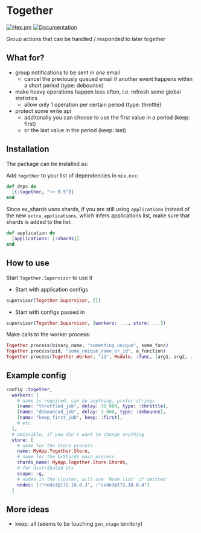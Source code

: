 # Together

[![Hex.pm](https://img.shields.io/hexpm/v/together.svg)](https://hex.pm/packages/together)
[![Documentation](https://img.shields.io/badge/docs-hexpm-blue.svg)](https://hexdocs.pm/together)

Group actions that can be handled / responded to later together

## What for?

- group notifications to be sent in *one* email
    - cancel the previously queued email if another event happens within a short period (type: debounce)
- make heavy operations happen less often, i.e. refresh some global statistics
    - allow only 1 operation per certain period (type: throttle)
- protect some write api
    - additonally you can choose to use the first value in a period (keep: first)
    - or the last value in the period (keep: last)

## Installation

The package can be installed as:

Add `together` to your list of dependencies in `mix.exs`:

```elixir
def deps do
  [{:together, "~> 0.5"}]
end
```

Since ex_shards uses shards, if you are still using `applications` instead of the new `extra_applications`,
which infers applications list, make sure that shards is added to the list:

```elixir
def application do
  [applications: [:shards]]
end
```

## How to use

Start `Together.Supervisor` to use it

- Start with application configs

```elixir
supervisor(Together.Supervisor, [])
```

- Start with configs passed in

```elixir
supervisor(Together.Supervisor, [workers: ..., store: ...])
```

Make calls to the worker process:

```elixir
Together.process(binary_name, "something_unique", some_func)
Together.process(pid, "some_unique_name_or_id", a_function)
Together.process(Together.Worker, "id", Module, :func, [arg1, arg2, ...])
```

## Example config

```elixir
config :together,
  workers: [
    # name is required, can be anything, prefer strings
    [name: "throttled_job", delay: 30_000, type: :throttle],
    [name: "debounced_job", delay: 5_000, type: :debounce],
    [name: "keep_first_job", keep: :first],
    # etc
  ],
  # omissible, if you don't want to change anything
  store: [
    # name for the Store process
    name: MyApp.Together.Store,
    # name for the ExShards main process
    shards_name: MyApp.Together.Store.Shards,
    # for distributed ets
    scope: :g,
    # nodes in the cluster, will use `Node.list` if omitted
    nodes: [:"node2@172.18.0.3", :"node3@172.18.0.4"]
  ]
```

## More ideas

- keep: all (seems to be touching `gen_stage` territory)
